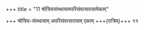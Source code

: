 +++
title = "11 श्रोत्रियसंस्थायामपरिसंवत्सरायामेकाम्"

+++
श्रोत्रिय-संस्थायाम् अपरिसंवत्सरायाम् एकाम् +++(रात्रिम्)+++ ११